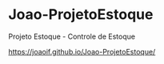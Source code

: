 # Joao-ProjetoEstoque

Projeto Estoque - Controle de Estoque 

https://joaoif.github.io/Joao-ProjetoEstoque/
